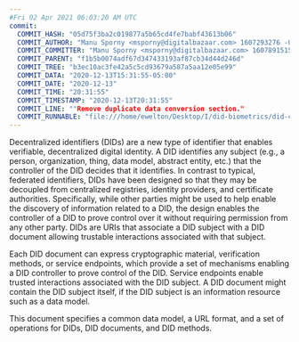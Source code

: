 ```yaml
---
#Fri 02 Apr 2021 06:03:20 AM UTC
commit:
  COMMIT_HASH: "05d75f3ba2c019877a5b65cd4fe7babf43613b06"
  COMMIT_AUTHOR: "Manu Sporny <msporny@digitalbazaar.com> 1607293276 -0500"
  COMMIT_COMMITTER: "Manu Sporny <msporny@digitalbazaar.com> 1607891515 -0500"
  COMMIT_PARENT: "f1b5b0074adf67d347433193af87cb34d44d246d"
  COMMIT_TREE: "b3ec10ac3fe42a5c5cd93679a587a5aa12e05e99"
  COMMIT_DATA: "2020-12-13T15:31:55-05:00"
  COMMIT_DATE: "2020-12-13"
  COMMIT_TIME: "20:31:55"
  COMMIT_TIMESTAMP: "2020-12-13T20:31:55"
  COMMIT_LINE: ""Remove duplicate data conversion section."
  COMMIT_RUNNABLE: "file:///home/ewelton/Desktop/I/did-biometrics/did-core-dataset/analysis/gitinfo/05d75f3ba2c019877a5b65cd4fe7babf43613b06/snapshot/index.html"
---
```


<section id="abstract">
<p>
<a>Decentralized identifiers</a> (DIDs) are a new type of identifier that
enables verifiable, decentralized digital identity. A <a>DID</a> identifies any
subject (e.g., a person, organization, thing, data model, abstract entity, etc.)
that the controller of the <a>DID</a> decides that it identifies. In contrast to
typical, federated identifiers, DIDs have been designed so that they may be
decoupled from centralized registries, identity providers, and certificate
authorities. Specifically, while other parties might be used to help enable the
discovery of information related to a <a>DID</a>, the design enables the
controller of a <a>DID</a> to prove control over it without requiring permission
from any other party. <a>DID</a>s are URIs that associate a <a>DID subject</a>
with a <a>DID document</a> allowing trustable interactions associated with that
subject.
    </p>
<p>
Each <a>DID document</a> can express cryptographic material, verification
methods, or <a>service endpoints</a>, which provide a set of mechanisms enabling
a <a>DID controller</a> to prove control of the <a>DID</a>. <a>Service
endpoints</a> enable trusted interactions associated with the <a>DID
subject</a>. A <a>DID document</a> might contain the <a>DID subject</a> itself,
if the <a>DID subject</a> is an information resource such as a data model.
    </p>
<p>
This document specifies a common data model, a URL format, and a set of
operations for <a>DIDs</a>, <a>DID documents</a>, and <a>DID methods</a>.
    </p>
</section>
